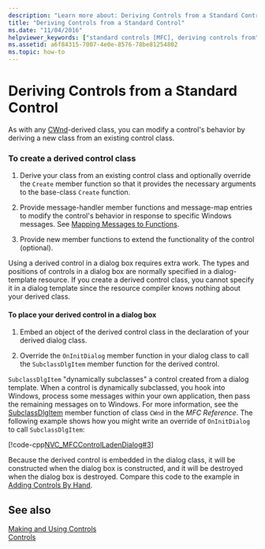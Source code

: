```yaml
---
description: "Learn more about: Deriving Controls from a Standard Control"
title: "Deriving Controls from a Standard Control"
ms.date: "11/04/2016"
helpviewer_keywords: ["standard controls [MFC], deriving controls from", "common controls [MFC], deriving from", "derived controls", "controls [MFC], derived", "Windows common controls [MFC], deriving from", "standard controls"]
ms.assetid: a6f84315-7007-4e0e-8576-78be81254802
ms.topic: how-to
---
```

# Deriving Controls from a Standard Control

As with any [CWnd](reference/cwnd-class.md)-derived class, you can modify a control's behavior by deriving a new class from an existing control class.

### To create a derived control class

1. Derive your class from an existing control class and optionally override the `Create` member function so that it provides the necessary arguments to the base-class `Create` function.

1. Provide message-handler member functions and message-map entries to modify the control's behavior in response to specific Windows messages. See [Mapping Messages to Functions](reference/mapping-messages-to-functions.md).

1. Provide new member functions to extend the functionality of the control (optional).

Using a derived control in a dialog box requires extra work. The types and positions of controls in a dialog box are normally specified in a dialog-template resource. If you create a derived control class, you cannot specify it in a dialog template since the resource compiler knows nothing about your derived class.

#### To place your derived control in a dialog box

1. Embed an object of the derived control class in the declaration of your derived dialog class.

1. Override the `OnInitDialog` member function in your dialog class to call the `SubclassDlgItem` member function for the derived control.

`SubclassDlgItem` "dynamically subclasses" a control created from a dialog template. When a control is dynamically subclassed, you hook into Windows, process some messages within your own application, then pass the remaining messages on to Windows. For more information, see the [SubclassDlgItem](reference/cwnd-class.md#subclassdlgitem) member function of class `CWnd` in the *MFC Reference*. The following example shows how you might write an override of `OnInitDialog` to call `SubclassDlgItem`:

[!code-cpp[NVC_MFCControlLadenDialog#3](codesnippet/cpp/deriving-controls-from-a-standard-control_1.cpp)]

Because the derived control is embedded in the dialog class, it will be constructed when the dialog box is constructed, and it will be destroyed when the dialog box is destroyed. Compare this code to the example in [Adding Controls By Hand](adding-controls-by-hand.md).

## See also

[Making and Using Controls](making-and-using-controls.md)<br/>
[Controls](controls-mfc.md)
